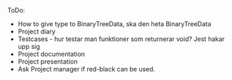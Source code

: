 ToDo:

* How to give type to BinaryTreeData, ska den heta BinaryTreeData
* Project diary
* Testcases - hur testar man funktioner som returnerar void? Jest hakar upp sig
* Project documentation
* Project presentation
* Ask Project manager if red-black can be used.
